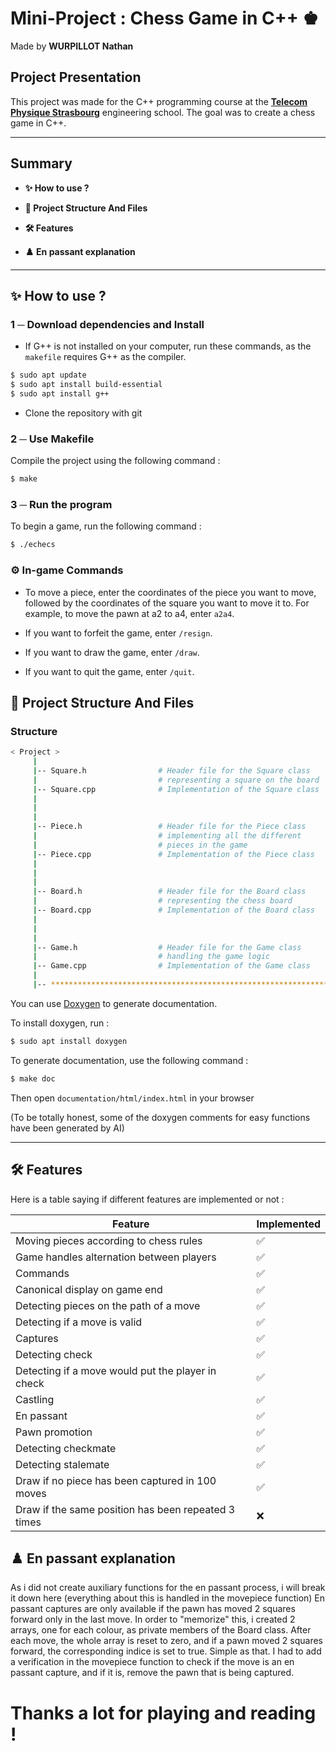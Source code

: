 # Mini-Project : Chess Game in C++ ♚

Made by **WURPILLOT Nathan**

## Project Presentation

This project was made for the C++ programming course at the [**Telecom Physique Strasbourg**](https://www.telecom-physique.fr/) engineering school. The goal was to create a chess game in C++.

---

## Summary

- **✨ How to use ?**

- **🌳 Project Structure And Files**

- **🛠️ Features**

- **♟️ En passant explanation**

---

## ✨ How to use ?

### 1 ─ Download dependencies and Install

- If G++ is not installed on your computer, run these commands, as the `makefile` requires G++ as the compiler.

```bash
$ sudo apt update
$ sudo apt install build-essential
$ sudo apt install g++
```

- Clone the repository with git

### 2 ─ Use Makefile

Compile the project using the following command :

```bash
$ make
```

### 3 ─ Run the program
To begin a game, run the following command :
```bash
$ ./echecs
```

### ⚙️ In-game Commands

- To move a piece, enter the coordinates of the piece you want to move, followed by the coordinates of the square you want to move it to. For example, to move the pawn at a2 to a4, enter `a2a4`.

- If you want to forfeit the game, enter `/resign`.

- If you want to draw the game, enter `/draw`.

- If you want to quit the game, enter `/quit`.

## 🌳 Project Structure And Files

### Structure

```bash
< Project >
     | 
     |-- Square.h                # Header file for the Square class 
     |                           # representing a square on the board
     |-- Square.cpp              # Implementation of the Square class     
     | 
     |
     |
     |-- Piece.h                 # Header file for the Piece class
     |                           # implementing all the different
     |                           # pieces in the game
     |-- Piece.cpp               # Implementation of the Piece class
     |
     |
     |
     |-- Board.h                 # Header file for the Board class 
     |                           # representing the chess board
     |-- Board.cpp               # Implementation of the Board class
     | 
     |
     |
     |-- Game.h                  # Header file for the Game class
     |                           # handling the game logic
     |-- Game.cpp                # Implementation of the Game class  
     |                        
     |-- ************************************************************************
```

You can use [Doxygen](https://www.doxygen.nl/) to generate documentation.

To install doxygen, run :
```bash
$ sudo apt install doxygen
```

To generate documentation, use the following command :

```bash
$ make doc
```

Then open `documentation/html/index.html` in your browser

(To be totally honest, some of the doxygen comments for easy functions have been generated by AI)

---

## 🛠️ Features

Here is a table saying if different features are implemented or not :

| Feature | Implemented |
| --- | --- |
| Moving pieces according to chess rules | ✅ |
| Game handles alternation between players | ✅ |
| Commands | ✅ |
| Canonical display on game end | ✅ |
| Detecting pieces on the path of a move | ✅ |
| Detecting if a move is valid | ✅ |
| Captures | ✅ |
| Detecting check | ✅ |
| Detecting if a move would put the player in check | ✅ |
| Castling | ✅ |
| En passant | ✅ |
| Pawn promotion | ✅ |
| Detecting checkmate | ✅ |
| Detecting stalemate | ✅ |
| Draw if no piece has been captured in 100 moves | ✅ |
| Draw if the same position has been repeated 3 times | ❌️ |

## ♟️ En passant explanation

As i did not create auxiliary functions for the en passant process, i will break it down here (everything about this is handled in the movepiece function)
En passant captures are only available if the pawn has moved 2 squares forward only in the last move.
In order to "memorize" this, i created 2 arrays, one for each colour, as private members of the Board class.
After each move, the whole array is reset to zero, and if a pawn moved 2 squares forward, the corresponding indice is set to true.
Simple as that.
I had to add a verification in the movepiece function to check if the move is an en passant capture, and if it is, remove the pawn that is being captured.

# Thanks a lot for playing and reading !


